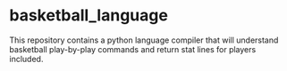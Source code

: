 # basketball_language
This repository contains a python language compiler that will understand basketball play-by-play commands and return stat lines for players included.
